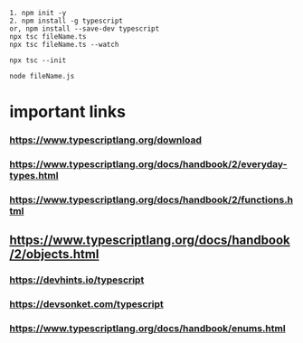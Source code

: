 ```
1. npm init -y
2. npm install -g typescript
or, npm install --save-dev typescript
npx tsc fileName.ts
npx tsc fileName.ts --watch

npx tsc --init

node fileName.js
```

# important links

### https://www.typescriptlang.org/download

### https://www.typescriptlang.org/docs/handbook/2/everyday-types.html

### https://www.typescriptlang.org/docs/handbook/2/functions.html

## https://www.typescriptlang.org/docs/handbook/2/objects.html

### https://devhints.io/typescript

### https://devsonket.com/typescript

### https://www.typescriptlang.org/docs/handbook/enums.html
